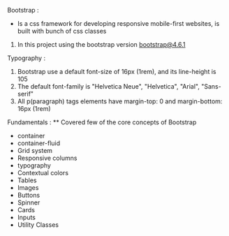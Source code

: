 Bootstrap :
* Is a css framework for developing responsive mobile-first websites, is built with bunch of css classes

 1. In this project using the bootstrap version bootstrap@4.6.1

 Typography :
 
1. Bootstrap use a default font-size of 16px (1rem), and its line-height is 105
2. The default font-family is "Helvetica Neue", "Helvetica", "Arial", "Sans-serif"
3. All p(paragraph) tags  elements have margin-top: 0 and margin-bottom: 16px (1rem)

Fundamentals : 
** Covered few of the core concepts of Bootstrap

* container
* container-fluid
* Grid system
* Responsive columns 
* typography
* Contextual colors
* Tables
* Images
* Buttons
* Spinner
* Cards
* Inputs
* Utility Classes